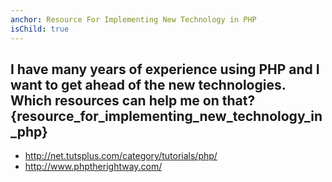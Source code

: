 ```yaml
---
anchor: Resource For Implementing New Technology in PHP
isChild: true
---
```


## I have many years of experience using PHP and I want to get ahead of the new technologies. Which resources can help me on that? {resource_for_implementing_new_technology_in_php}

* http://net.tutsplus.com/category/tutorials/php/
* http://www.phptherightway.com/